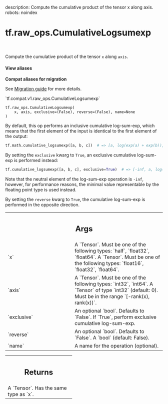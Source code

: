 description: Compute the cumulative product of the tensor x along axis.
robots: noindex

# tf.raw_ops.CumulativeLogsumexp

<!-- Insert buttons and diff -->

<table class="tfo-notebook-buttons tfo-api nocontent" align="left">

</table>



Compute the cumulative product of the tensor `x` along `axis`.

<section class="expandable">
  <h4 class="showalways">View aliases</h4>
  <p>
<b>Compat aliases for migration</b>
<p>See
<a href="https://www.tensorflow.org/guide/migrate">Migration guide</a> for
more details.</p>
<p>`tf.compat.v1.raw_ops.CumulativeLogsumexp`</p>
</p>
</section>

<pre class="devsite-click-to-copy prettyprint lang-py tfo-signature-link">
<code>tf.raw_ops.CumulativeLogsumexp(
    x, axis, exclusive=(False), reverse=(False), name=None
)
</code></pre>



<!-- Placeholder for "Used in" -->

By default, this op performs an inclusive cumulative log-sum-exp,
which means that the first
element of the input is identical to the first element of the output:
```python
tf.math.cumulative_logsumexp([a, b, c])  # => [a, log(exp(a) + exp(b)), log(exp(a) + exp(b) + exp(c))]
```

By setting the `exclusive` kwarg to `True`, an exclusive cumulative log-sum-exp is
performed instead:
```python
tf.cumulative_logsumexp([a, b, c], exclusive=True)  # => [-inf, a, log(exp(a) * exp(b))]
```
Note that the neutral element of the log-sum-exp operation is `-inf`,
however, for performance reasons, the minimal value representable by the
floating point type is used instead.

By setting the `reverse` kwarg to `True`, the cumulative log-sum-exp is performed in the
opposite direction.

<!-- Tabular view -->
 <table class="responsive fixed orange">
<colgroup><col width="214px"><col></colgroup>
<tr><th colspan="2"><h2 class="add-link">Args</h2></th></tr>

<tr>
<td>
`x`
</td>
<td>
A `Tensor`. Must be one of the following types: `half`, `float32`, `float64`.
A `Tensor`. Must be one of the following types: `float16`, `float32`, `float64`.
</td>
</tr><tr>
<td>
`axis`
</td>
<td>
A `Tensor`. Must be one of the following types: `int32`, `int64`.
A `Tensor` of type `int32` (default: 0). Must be in the range
`[-rank(x), rank(x))`.
</td>
</tr><tr>
<td>
`exclusive`
</td>
<td>
An optional `bool`. Defaults to `False`.
If `True`, perform exclusive cumulative log-sum-exp.
</td>
</tr><tr>
<td>
`reverse`
</td>
<td>
An optional `bool`. Defaults to `False`.
A `bool` (default: False).
</td>
</tr><tr>
<td>
`name`
</td>
<td>
A name for the operation (optional).
</td>
</tr>
</table>



<!-- Tabular view -->
 <table class="responsive fixed orange">
<colgroup><col width="214px"><col></colgroup>
<tr><th colspan="2"><h2 class="add-link">Returns</h2></th></tr>
<tr class="alt">
<td colspan="2">
A `Tensor`. Has the same type as `x`.
</td>
</tr>

</table>

